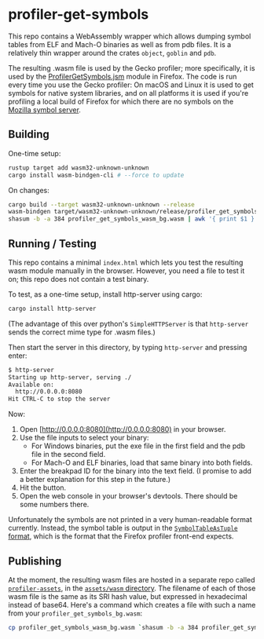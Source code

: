 # profiler-get-symbols

This repo contains a WebAssembly wrapper which allows dumping symbol tables from
ELF and Mach-O binaries as well as from pdb files. It is a relatively thin
wrapper around the crates `object`, `goblin` and `pdb`.

The resulting .wasm file is used by the Gecko profiler; more specifically, it is
used by the [ProfilerGetSymbols.jsm](https://searchfox.org/mozilla-central/source/browser/components/extensions/ProfilerGetSymbols.jsm) module in Firefox. The code is run every time you use the Gecko profiler: On macOS and Linux
it is used to get symbols for native system libraries, and on all platforms it
is used if you're profiling a local build of Firefox for which there are no
symbols on the [Mozilla symbol server](https://symbols.mozilla.org/).


## Building

One-time setup:

```bash
rustup target add wasm32-unknown-unknown
cargo install wasm-bindgen-cli # --force to update
```

On changes:

```bash
cargo build --target wasm32-unknown-unknown --release
wasm-bindgen target/wasm32-unknown-unknown/release/profiler_get_symbols_wasm.wasm --out-dir . --no-modules --no-typescript
shasum -b -a 384 profiler_get_symbols_wasm_bg.wasm | awk '{ print $1 }' | xxd -r -p | base64 # This is your SRI hash, update it in index.html
```

## Running / Testing

This repo contains a minimal `index.html` which lets you test the resulting wasm
module manually in the browser. However, you need a file to test it on; this
repo does not contain a test binary.

To test, as a one-time setup, install http-server using cargo:

```bash
cargo install http-server
```

(The advantage of this over python's `SimpleHTTPServer` is that `http-server` sends the correct mime type for .wasm files.)

Then start the server in this directory, by typing `http-server` and pressing enter:

```bash
$ http-server
Starting up http-server, serving ./
Available on:
  http://0.0.0.0:8080
Hit CTRL-C to stop the server
```

Now:

 1. Open [http://0.0.0.0:8080](http://0.0.0.0:8080) in your browser.
 2. Use the file inputs to select your binary:
    - For Windows binaries, put the exe file in the first field and the pdb file in the second field.
    - For Mach-O and ELF binaries, load that same binary into both fields.
 3. Enter the breakpad ID for the binary into the text field. (I promise to add a better explanation for this step in the future.)
 4. Hit the button.
 5. Open the web console in your browser's devtools. There should be some numbers there.

Unfortunately the symbols are not printed in a very human-readable format currently.
Instead, the symbol table is output in the [`SymbolTableAsTuple` format](https://github.com/firefox-devtools/profiler/blob/40a56a1f305bd8726fa366b72a43287261a254a8/src/profile-logic/symbol-store-db.js#L17-L40),
which is the format that the Firefox profiler front-end expects.

## Publishing

At the moment, the resulting wasm files are hosted in a separate repo called
[`profiler-assets`](https://github.com/mstange/profiler-assets/), in the
[`assets/wasm` directory](https://github.com/mstange/profiler-assets/tree/master/assets/wasm).
The filename of each of those wasm file is the same as its SRI hash value, but expressed in hexadecimal
instead of base64. Here's a command which creates a file with such a name from your `profiler_get_symbols_bg.wasm`:

```bash
cp profiler_get_symbols_wasm_bg.wasm `shasum -b -a 384 profiler_get_symbols_wasm_bg.wasm | awk '{ print $1 }'`.wasm
```
